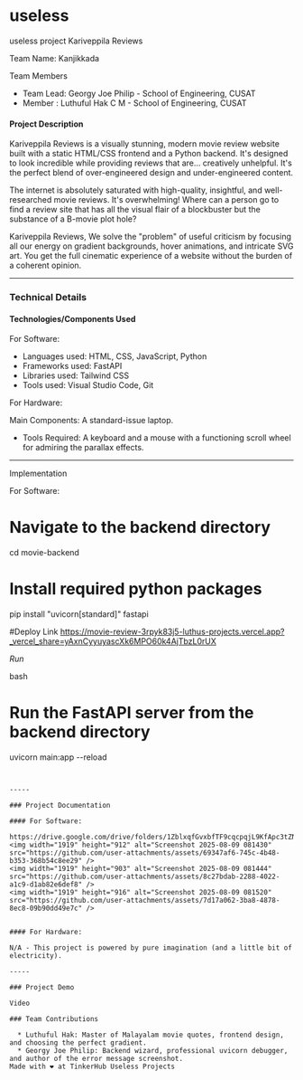 # useless
useless project
Kariveppila Reviews

Team Name: Kanjikkada

Team Members

  * Team Lead: Georgy Joe Philip - School of Engineering, CUSAT
  * Member : Luthuful Hak C M - School of Engineering, CUSAT

#### Project Description

Kariveppila Reviews is a visually stunning, modern movie review website built with a static HTML/CSS frontend and a Python backend. It's designed to look incredible while providing reviews that are... creatively unhelpful. It's the perfect blend of over-engineered design and under-engineered content.

The internet is absolutely saturated with high-quality, insightful, and well-researched movie reviews. It's overwhelming\! Where can a person go to find a review site that has all the visual flair of a blockbuster but the substance of a B-movie plot hole?

Kariveppila Reviews, We solve the "problem" of useful criticism by focusing all our energy on gradient backgrounds, hover animations, and intricate SVG art. You get the full cinematic experience of a website without the burden of a coherent opinion.

-----

### Technical Details

#### Technologies/Components Used

For Software:

  * Languages used: HTML, CSS, JavaScript, Python
  * Frameworks used: FastAPI
  * Libraries used: Tailwind CSS
  * Tools used: Visual Studio Code, Git

For Hardware:

  Main Components: A standard-issue laptop.
  * Tools Required: A keyboard and a mouse with a functioning scroll wheel for admiring the parallax effects.

-----

Implementation

For Software:

# Navigate to the backend directory
cd movie-backend

# Install required python packages
pip install "uvicorn[standard]" fastapi

#Deploy Link
https://movie-review-3rpyk83j5-luthus-projects.vercel.app?_vercel_share=yAxnCyyuyascXk6MPO60k4AjTbzL0rUX

*Run*

bash
# Run the FastAPI server from the backend directory
uvicorn main:app --reload
```


-----

### Project Documentation

#### For Software:

https://drive.google.com/drive/folders/1ZblxqfGvxbfTF9cqcpqjL9KfApc3tZN3
<img width="1919" height="912" alt="Screenshot 2025-08-09 081430" src="https://github.com/user-attachments/assets/69347af6-745c-4b48-b353-368b54c8ee29" />
<img width="1919" height="903" alt="Screenshot 2025-08-09 081444" src="https://github.com/user-attachments/assets/8c27bdab-2288-4022-a1c9-d1ab82e6def8" />
<img width="1919" height="916" alt="Screenshot 2025-08-09 081520" src="https://github.com/user-attachments/assets/7d17a062-3ba8-4878-8ec8-09b90dd49e7c" />


#### For Hardware:

N/A - This project is powered by pure imagination (and a little bit of electricity).

-----

### Project Demo

Video

### Team Contributions

  * Luthuful Hak: Master of Malayalam movie quotes, frontend design, and choosing the perfect gradient.
  * Georgy Joe Philip: Backend wizard, professional uvicorn debugger, and author of the error message screenshot.
Made with ❤ at TinkerHub Useless Projects
